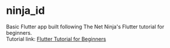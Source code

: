 # ninja_id

Basic Flutter app built following The Net Ninja's Flutter tutorial for beginners.  
Tutorial link: [Flutter Tutorial for Beginners](https://www.youtube.com/playlist?list=PL4cUxeGkcC9jLYyp2Aoh6hcWuxFDX6PBJ)

